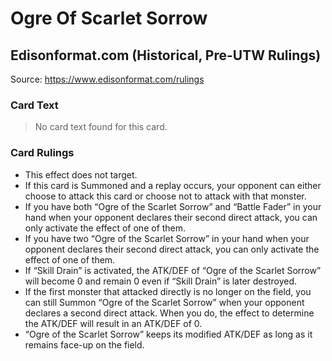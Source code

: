 # Ogre Of Scarlet Sorrow

## Edisonformat.com (Historical, Pre-UTW Rulings)

Source: https://www.edisonformat.com/rulings

### Card Text

> No card text found for this card.

### Card Rulings

*   This effect does not target.
*   If this card is Summoned and a replay occurs, your opponent can either choose to attack this card or choose not to attack with that monster.
*   If you have both “Ogre of the Scarlet Sorrow” and “Battle Fader” in your hand when your opponent declares their second direct attack, you can only activate the effect of one of them.
*   If you have two “Ogre of the Scarlet Sorrow” in your hand when your opponent declares their second direct attack, you can only activate the effect of one of them.
*   If “Skill Drain” is activated, the ATK/DEF of “Ogre of the Scarlet Sorrow” will become 0 and remain 0 even if “Skill Drain” is later destroyed.
*   If the first monster that attacked directly is no longer on the field, you can still Summon “Ogre of the Scarlet Sorrow” when your opponent declares a second direct attack. When you do, the effect to determine the ATK/DEF will result in an ATK/DEF of 0.
*   “Ogre of the Scarlet Sorrow” keeps its modified ATK/DEF as long as it remains face-up on the field.
